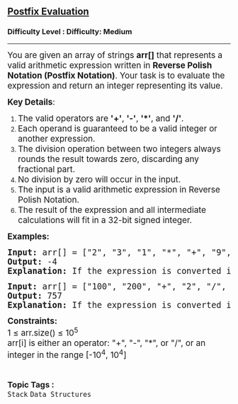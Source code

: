 <h2><a href="https://www.geeksforgeeks.org/problems/evaluation-of-postfix-expression1735/1">Postfix Evaluation</a></h2><h3>Difficulty Level : Difficulty: Medium</h3><hr><div class="problems_problem_content__Xm_eO"><p><span style="font-size: 14pt;">You are given an array of strings <strong>arr[]</strong> that represents a valid arithmetic expression written in <strong>Reverse Polish Notation (Postfix Notation)</strong>. Your task is to evaluate the expression and return an integer representing its value.</span></p>
<p><span style="font-size: 14pt;"><strong>Key Details</strong>:</span></p>
<ol>
<li><span style="font-size: 14pt;">The valid operators are <strong>'+'</strong>, <strong>'-'</strong>, <strong>'*'</strong>, and <strong>'/'</strong>.</span></li>
<li><span style="font-size: 14pt;">Each operand is guaranteed to be a valid integer or another expression.</span></li>
<li><span style="font-size: 14pt;">The division operation between two integers always rounds the result towards zero, discarding any fractional part.</span></li>
<li><span style="font-size: 14pt;">No division by zero will occur in the input.</span></li>
<li><span style="font-size: 14pt;">The input is a valid arithmetic expression in Reverse Polish Notation.</span></li>
<li><span style="font-size: 14pt;">The result of the expression and all intermediate calculations will fit in a 32-bit signed integer.</span></li>
</ol>
<p><span style="font-size: 14pt;"><strong>Examples:</strong></span></p>
<pre><span style="font-size: 14pt;"><strong>Input: </strong>arr[] = ["2", "3", "1", "*", "+", "9", "-"]</span><br><span style="font-size: 14pt;"><strong>Output:</strong> -4</span><br><span style="font-size: 14pt;"><strong>Explanation:</strong> If the expression is converted into an infix expression, it will be 2 + (3 * 1) – 9 = 5 – 9 = -4.</span></pre>
<pre><span style="font-size: 14pt;"><strong>Input:</strong> arr[] = ["100", "200", "+", "2", "/", "5", "*", "7", "+"]</span><br><span style="font-size: 14pt;"><strong>Output:</strong> 757</span><br><span style="font-size: 14pt;"><strong>Explanation:</strong> If the expression is converted into an infix expression, it will be ((100 + 200) / 2) * 5 + 7  = 150 * 5 + 7 = 757.</span></pre>
<p><span style="font-size: 14pt;"><strong>Constraints:<br></strong></span><span style="font-size: 14pt;">1 ≤ arr.size() ≤ 10<sup>5<br></sup></span><span style="font-size: 14pt;">arr[i] is either an operator: "+", "-", "*", or "/", or an integer in the range [-10<sup>4</sup>, 10<sup>4</sup>]</span></p></div><br><p><span style=font-size:18px><strong>Topic Tags : </strong><br><code>Stack</code>&nbsp;<code>Data Structures</code>&nbsp;